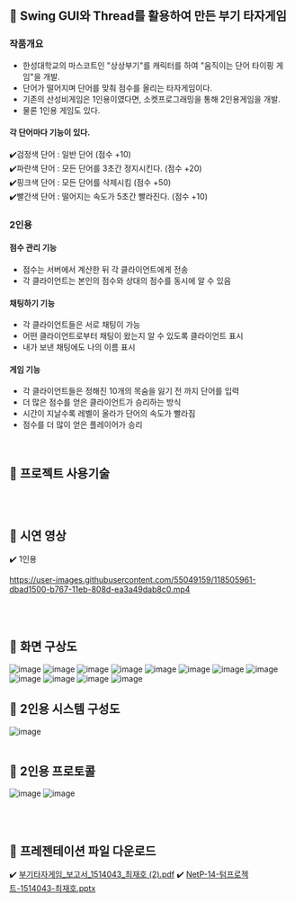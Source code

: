 


## :rocket: Swing GUI와 Thread를 활용하여 만든 부기 타자게임 <br/>

### 작품개요
- 한성대학교의 마스코트인 "상상부기"를 캐릭터를 하여 "움직이는 단어 타이핑 게임"을 개발.
- 단어가 떨어지며 단어를 맞춰 점수를 올리는 타자게임이다.
- 기존의 산성비게임은 1인용이였다면, 소켓프로그래밍을 통해 2인용게임을 개발.
- 물론 1인용 게임도 있다.

#### 각 단어마다 기능이 있다.
:heavy_check_mark:검정색 단어 : 일반 단어 (점수 +10) <br>
:heavy_check_mark:파란색 단어 : 모든 단어를 3초간 정지시킨다. (점수 +20)<br>
:heavy_check_mark:핑크색 단어 : 모든 단어를 삭제시킴 (점수 +50)<br>
:heavy_check_mark:빨간색 단어 : 떨어지는 속도가 5초간 빨라진다. (점수 +10)<br>

### 2인용
#### 점수 관리 기능
- 점수는 서버에서 계산한 뒤 각 클라이언트에게 전송
- 각 클라이언트는 본인의 점수와 상대의 점수를 동시에 알 수 있음
 
#### 채팅하기 기능
- 각 클라이언트들은 서로 채팅이 가능
- 어떤 클라이언트로부터 채팅이 왔는지 알 수 있도록 클라이언트 표시
- 내가 보낸 채팅에도 나의 이름 표시

#### 게임 기능
- 각 클라이언트들은 정해진 10개의 목숨을 잃기 전 까지 단어를 입력 
- 더 많은 점수를 얻은 클라이언트가 승리하는 방식
- 시간이 지날수록 레벨이 올라가 단어의 속도가 빨라짐 
- 점수를 더 많이 얻은 플레이어가 승리

<br>

##  :rocket: 프로젝트 사용기술 


<br>
<br>

##  :rocket: 시연 영상 
:heavy_check_mark: 1인용

https://user-images.githubusercontent.com/55049159/118505961-dbad1500-b767-11eb-808d-ea3a49dab8c0.mp4


<br>
<br>

##  :rocket: 화면 구상도
![image](https://user-images.githubusercontent.com/55049159/118504110-35144480-b766-11eb-97ef-d3f5fea98f5f.png)
![image](https://user-images.githubusercontent.com/55049159/118504130-380f3500-b766-11eb-9f9d-7c0d1e0fe087.png)
![image](https://user-images.githubusercontent.com/55049159/118504134-39d8f880-b766-11eb-8689-cd28744534ec.png)
![image](https://user-images.githubusercontent.com/55049159/118504145-3cd3e900-b766-11eb-9ef6-4b833f2fa1ba.png)
![image](https://user-images.githubusercontent.com/55049159/118504161-3e9dac80-b766-11eb-993e-4a3d85a3900c.png)
![image](https://user-images.githubusercontent.com/55049159/118504233-4c533200-b766-11eb-8292-cba85e591ca1.png)
![image](https://user-images.githubusercontent.com/55049159/118504240-4e1cf580-b766-11eb-9cbb-37bede8bf029.png)
![image](https://user-images.githubusercontent.com/55049159/118504247-4fe6b900-b766-11eb-8a8f-606d528b9cce.png)
![image](https://user-images.githubusercontent.com/55049159/118504258-51b07c80-b766-11eb-904c-fa7b017d27e0.png)
![image](https://user-images.githubusercontent.com/55049159/118504272-5412d680-b766-11eb-8369-5457523d978d.png)
![image](https://user-images.githubusercontent.com/55049159/118504286-55dc9a00-b766-11eb-9020-2e1083f95042.png)
![image](https://user-images.githubusercontent.com/55049159/118504296-583ef400-b766-11eb-9943-88f65227ab49.png)


##  :rocket: 2인용 시스템 구성도 

![image](https://user-images.githubusercontent.com/55049159/118503640-c636eb80-b765-11eb-9731-2970eaaa1848.png)
<br>
<br>

##  :rocket: 2인용 프로토콜  
![image](https://user-images.githubusercontent.com/55049159/118503673-cdf69000-b765-11eb-9ab9-ec57245368da.png)
![image](https://user-images.githubusercontent.com/55049159/118503754-dcdd4280-b765-11eb-82ed-b3778ac5034a.png)

<br>
<br>


##  :rocket: 프레젠테이션 파일 다운로드

:heavy_check_mark: [부기타자게임_보고서_1514043_최재호 (2).pdf](https://github.com/jaero0725/BugiTextGame/files/6494617/_._1514043_.2.pdf)
:heavy_check_mark: [NetP-14-텀프로젝트-1514043-최재호.pptx](https://github.com/jaero0725/BugiTextGame/files/6494620/NetP-14-.-1514043-.pptx)

